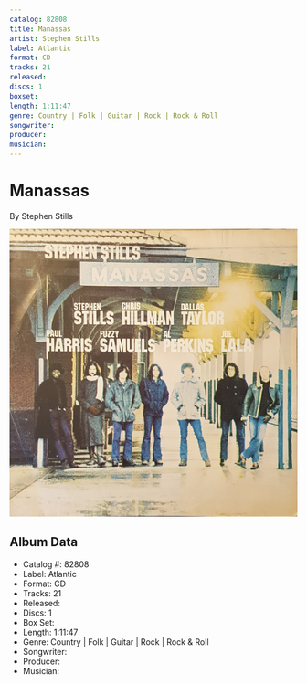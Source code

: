 ```yaml
---
catalog: 82808
title: Manassas
artist: Stephen Stills
label: Atlantic
format: CD
tracks: 21
released: 
discs: 1
boxset: 
length: 1:11:47
genre: Country | Folk | Guitar | Rock | Rock & Roll
songwriter: 
producer: 
musician: 
---
```


# Manassas

By Stephen Stills

![](../../assets/cdcovers/Stills__Stephen-Manassas.png)

## Album Data

- Catalog #: 82808
- Label: Atlantic
- Format: CD
- Tracks: 21
- Released: 
- Discs: 1
- Box Set: 
- Length: 1:11:47
- Genre: Country | Folk | Guitar | Rock | Rock & Roll
- Songwriter: 
- Producer: 
- Musician: 

